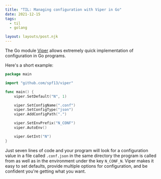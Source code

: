 ```yaml
---
title: "TIL: Managing configuration with Viper in Go"
date: 2021-12-15
tags:
  - til
  - golang

layout: layouts/post.njk
---
```

The Go module [Viper](https://github.com/spf13/viper) allows extremely quick implementation of configuration in Go programs.

Here's a short example:

```go
package main

import "github.com/spf13/viper"

func main() {
	viper.SetDefault("N", 1)

	viper.SetConfigName(".conf")
	viper.SetConfigType("json")
	viper.AddConfigPath(".")

	viper.SetEnvPrefix("N_CONF")
	viper.AutoEnv()

	viper.GetInt("N")
}
```

Just seven lines of code and your program will look for a configuration value in a file called `.conf.json` in the same directory the program is called from as well as in the environment under the key `N_CONF_N`. Viper makes it easy to set defaults, provide multiple options for configuration, and be confident you're getting what you want.
